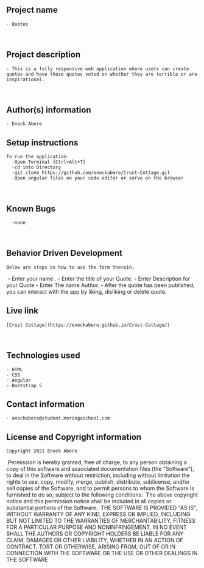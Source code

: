 ## Project name
    - Quotes
​
## Project description
    - This is a fully responsive web application where users can create quotes and have those quotes voted on whether they are terrible or are inspirational. 

​
## Author(s) information
    - Enock Abere

## Setup instructions
    To run the application:
      -Open Terminal {Ctrl+Alt+T}
      -cd into Directory
      -git clone https://github.com/enockabere/Crust-Cottage.git
      -Open angular files on your code editor or serve on the browser
​
## Known Bugs
      -none
​
## Behavior Driven Development
    Below are steps on how to use the form therein;
​
    - Enter your name .
    - Enter the title of your Quote.
    - Enter Description for your Quote
    - Enter The name Author.
    - After the quote has been published, you can interact with the app by liking, disliking or delete quote.
    
## Live link
    [Crust Cottage](https://enockabere.github.io/Crust-Cottage/)
​
## Technologies used
    - HTML
    - CSS
    - Angular
    - Bootstrap 5

## Contact information
    - anockabere@student.moringaschool.com

## License and Copyright information
    Copyright 2021 Enock Abere
​
    Permission is hereby granted, free of charge, to any person obtaining a copy of this software and associated documentation files (the "Software"), to deal in the Software without restriction, including without limitation the rights to use, copy, modify, merge, publish, distribute, sublicense, and/or sell copies of the Software, and to permit persons to whom the Software is furnished to do so, subject to the following conditions:
​
    The above copyright notice and this permission notice shall be included in all copies or substantial portions of the Software.
​
    THE SOFTWARE IS PROVIDED "AS IS", WITHOUT WARRANTY OF ANY KIND, EXPRESS OR IMPLIED, INCLUDING BUT NOT LIMITED TO THE WARRANTIES OF MERCHANTABILITY, FITNESS FOR A PARTICULAR PURPOSE AND NONINFRINGEMENT. IN NO EVENT SHALL THE AUTHORS OR COPYRIGHT HOLDERS BE LIABLE FOR ANY CLAIM, DAMAGES OR OTHER LIABILITY, WHETHER IN AN ACTION OF CONTRACT, TORT OR OTHERWISE, ARISING FROM, OUT OF OR IN CONNECTION WITH THE SOFTWARE OR THE USE OR OTHER DEALINGS IN THE SOFTWARE
